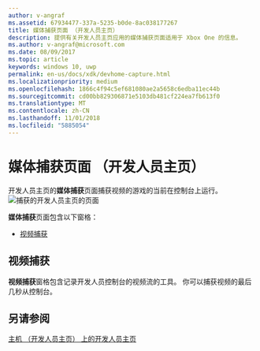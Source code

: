 ```yaml
---
author: v-angraf
ms.assetid: 67934477-337a-5235-b0de-8ac038177267
title: 媒体捕获页面 （开发人员主页）
description: 提供有关开发人员主页应用的媒体捕获页面适用于 Xbox One 的信息。
ms.author: v-angraf@microsoft.com
ms.date: 08/09/2017
ms.topic: article
keywords: windows 10, uwp
permalink: en-us/docs/xdk/devhome-capture.html
ms.localizationpriority: medium
ms.openlocfilehash: 1866c4f94c5ef681080ae2a5658c6edba11ec44b
ms.sourcegitcommit: cd00bb829306871e5103db481cf224ea7fb613f0
ms.translationtype: MT
ms.contentlocale: zh-CN
ms.lasthandoff: 11/01/2018
ms.locfileid: "5885054"
---
```

# <a name="media-capture-page-dev-home"></a>媒体捕获页面 （开发人员主页）
   
  
开发人员主页的**媒体捕获**页面捕获视频的游戏的当前在控制台上运行。   
 ![捕获的开发人员主页的页面](images/devhome_capture.png)   
  
**媒体捕获**页面包含以下窗格：   
 
   *  [视频捕获](#ID4EHB)  

 
<a id="ID4EHB"></a>

   

## <a name="video-capture"></a>视频捕获  
   
  
**视频捕获**窗格包含记录开发人员控制台的视频流的工具。 你可以捕获视频的最后几秒从控制台。   
  
<a id="ID4ERB"></a>

   

## <a name="see-also"></a>另请参阅  
 [主机 （开发人员主页） 上的开发人员主页](dev-home.md)

  